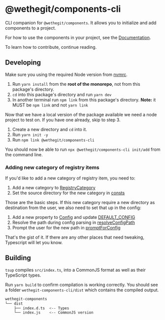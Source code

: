 # @wethegit/components-cli

CLI companion for `@wethegit/components`. It allows you to initialize and add components to a project.

For how to use the components in your project, see the [Documentation](https://wethegit.github.io/component-library/).

To learn how to contribute, continue reading.

## Developing

Make sure you using the required Node version from [nvmrc](./.nvmrc).

1. Run `yarn install` from the **root of the monorepo**, not from this package's directory.
2. `cd` into this package's directory and run `yarn dev`
3. In another terminal run `npm link` from this package's directory. **Note:** it MUST be `npm link` and not `yarn link`

Now that we have a local version of the package available we need a node project to test on. If you have one already, skip to step 3.

1. Create a new directory and `cd` into it.
2. Run `yarn init -y`
3. Run `npm link @wethegit/components-cli`

You should now be able to run `npx @wethegit/components-cli init/add` from the command line.

### Adding new category of registry items

If you'd like to add a new category of registry item, you need to:

1. Add a new category to [RegistryCategory](./src/registry-index.ts)
2. Set the source directory for the new category in [consts](./src/utils/consts.ts)

Those are the basic steps. If this new category require a new directory as destination from the user, we also need to set that up in the config:

1. Add a new property to [Config](./src/index.d.ts) and update [DEFAULT_CONFIG](./src/utils/consts.ts)
2. Resolve the path during config parsing in [resolveConfigPath](./src/utils/resolve-config-paths.ts)
3. Prompt the user for the new path in [promptForConfig](./src/utils/promptForConfig.ts)

That's the gist of it. If there are any other places that need tweaking, Typescript will let you know.

## Building

`tsup` compiles `src/index.ts`, into a CommonJS format as well as their TypeScript types.

Run `yarn build` to confirm compilation is working correctly. You should see a folder `wethegit-components-cli/dist` which contains the compiled output.

```bash
wethegit-components
└── dist
    ├── index.d.ts  <-- Types
    └── index.js    <-- CommonJS version
```
